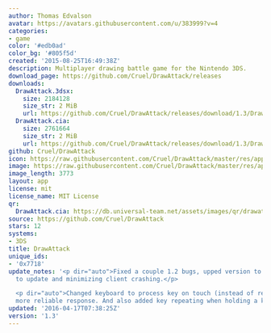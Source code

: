 ```yaml
---
author: Thomas Edvalson
avatar: https://avatars.githubusercontent.com/u/383999?v=4
categories:
- game
color: '#edb0ad'
color_bg: '#805f5d'
created: '2015-08-25T16:49:38Z'
description: Multiplayer drawing battle game for the Nintendo 3DS.
download_page: https://github.com/Cruel/DrawAttack/releases
downloads:
  DrawAttack.3dsx:
    size: 2184128
    size_str: 2 MiB
    url: https://github.com/Cruel/DrawAttack/releases/download/1.3/DrawAttack.3dsx
  DrawAttack.cia:
    size: 2761664
    size_str: 2 MiB
    url: https://github.com/Cruel/DrawAttack/releases/download/1.3/DrawAttack.cia
github: Cruel/DrawAttack
icon: https://raw.githubusercontent.com/Cruel/DrawAttack/master/res/app/icon.png
image: https://raw.githubusercontent.com/Cruel/DrawAttack/master/res/app/banner.png
image_length: 3773
layout: app
license: mit
license_name: MIT License
qr:
  DrawAttack.cia: https://db.universal-team.net/assets/images/qr/drawattack-cia.png
source: https://github.com/Cruel/DrawAttack
stars: 12
systems:
- 3DS
title: DrawAttack
unique_ids:
- '0x7718'
update_notes: '<p dir="auto">Fixed a couple 1.2 bugs, upped version to force users
  to update and minimizing client crashing.</p>

  <p dir="auto">Changed keyboard to process key on touch (instead of release) for
  more reliable response. And also added key repeating when holding a key.</p>'
updated: '2016-04-17T07:38:25Z'
version: '1.3'
---
```

